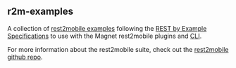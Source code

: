 ## r2m-examples

A collection of [rest2mobile examples](https://github.com/magnetsystems/r2m-examples/tree/master/samples) following the [REST by Example Specifications](https://github.com/magnetsystems/rest2mobile/wiki/Rest-By-Example-Specifications) to use with the Magnet rest2mobile plugins and [CLI](https://github.com/magnetsystems/r2m-cli). 

For more information about the rest2mobile suite, check out the [rest2mobile github repo](https://github.com/magnetsystems/rest2mobile).

[website]: http://developer.magnet.com
[techdoc]: https://github.com/magnetsystems/rest2mobile/wiki
[r2m-plugin-android]:https://github.com/magnetsystems/r2m-plugin-android/
[r2m-plugin-ios]:https://github.com/magnetsystems/r2m-plugin-ios/
[r2m-cli]:https://github.com/magnetsystems/r2m-cli/
[license]: http://www.apache.org/licenses/LICENSE-2.0
[r2m wiki]:https://github.com/magnetsystems/r2m-cli/wiki
